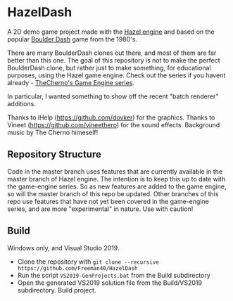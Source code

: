 # HazelDash
A 2D demo game project made with the [Hazel engine](https://github.com/TheCherno/Hazel) and based on the popular [Boulder Dash](https://boulder-dash.com) game from the 1980's.

There are many BoulderDash clones out there, and most of them are far better than this one.  The goal of this repository is not to make the perfect BoulderDash clone, but rather just to make something, for educational purposes, using the Hazel game engine.  Check out the series if you havent already - [TheCherno's Game Engine series](https://www.youtube.com/playlist?list=PLlrATfBNZ98dC-V-N3m0Go4deliWHPFwT).

In particular, I wanted something to show off the recent "batch renderer" additions.

Thanks to iHelp (https://github.com/dovker) for the graphics.
Thanks to Vineet (https://github.com/vineethero) for the sound effects.  Background music by The Cherno himeself!

## Repository Structure
Code in the master branch uses features that are currently available in the master branch of Hazel engine.  The intention is to keep this up to date with the game-engine series.  So as new features are added to the game engine, so will the master branch of this repo be updated.
Other branches of this repo use features that have not yet been covered in the game-engine series, and are more "experimental" in nature.  Use with caution!

## Build
Windows only, and Visual Studio 2019.

* Clone the repository with `git clone --recursive https://github.com/Freeman40/HazelDash`
* Run the script `VS2019-GenProjects.bat` from the Build subdirectory
* Open the generated VS2019 solution file from the Build/VS2019 subdirectory.  Build project.
